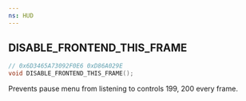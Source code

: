 ```yaml
---
ns: HUD
---
```

## DISABLE_FRONTEND_THIS_FRAME

```c
// 0x6D3465A73092F0E6 0xD86A029E
void DISABLE_FRONTEND_THIS_FRAME();
```

Prevents pause menu from listening to controls 199, 200 every frame.
